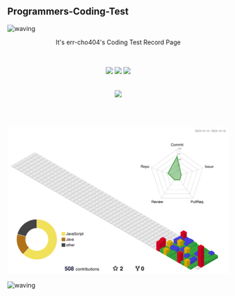 ## Programmers-Coding-Test <a id="Error">
![waving](https://capsule-render.vercel.app/api?type=waving&height=300&text=CodingTest&fontColor=ffffff&fontAlignY=40&color=0:acddd9,100:febd22&section=header&desc=Find%20Me!&descSize=15)

<p align=center>It's err-cho404's Coding Test Record Page</p>
<br>
<br>


<!--- ### Main Languages --->
<div align=center>
  <img src="https://img.shields.io/badge/java-%23ED8B00.svg?style=for-the-badge&logo=openjdk&logoColor=white">
  <img src="https://img.shields.io/badge/javascript-%23323330.svg?style=for-the-badge&logo=javascript&logoColor=%23F7DF1E">
  <img src="https://img.shields.io/badge/python-3670A0?style=for-the-badge&logo=python&logoColor=ffdd54">
  <br>
  <br>
  <br>
  <a href="https://github.com/anuraghazra/github-readme-stats">
      <img src="https://github-readme-stats.vercel.app/api/top-langs/?username=err-cho404&layout=donut&show_icons=true&theme=vue&hide_border=true&bg_color=fff&icon_color=3b9a91&text_color=3b9a91&title_color=3b9a91&count_private=true&exclude_repo=Face-Transfer-Application" width=38% />
  </a>  
  <br>
  <br>

</div>


<br>
<br>

<!--- ### 3D잔디 --->
![](./profile-3d-contrib/profile-gitblock.svg )

![waving](https://capsule-render.vercel.app/api?type=waving&height=180&text=Thank%20You&fontSize=20&fontColor=ffffff&fontAlign=93&fontAlignY=90&color=0:acddd9,100:febd22&section=footer)

